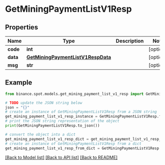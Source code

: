 # GetMiningPaymentListV1Resp


## Properties

Name | Type | Description | Notes
------------ | ------------- | ------------- | -------------
**code** | **int** |  | [optional] 
**data** | [**GetMiningPaymentListV1RespData**](GetMiningPaymentListV1RespData.md) |  | [optional] 
**msg** | **str** |  | [optional] 

## Example

```python
from binance.spot.models.get_mining_payment_list_v1_resp import GetMiningPaymentListV1Resp

# TODO update the JSON string below
json = "{}"
# create an instance of GetMiningPaymentListV1Resp from a JSON string
get_mining_payment_list_v1_resp_instance = GetMiningPaymentListV1Resp.from_json(json)
# print the JSON string representation of the object
print(GetMiningPaymentListV1Resp.to_json())

# convert the object into a dict
get_mining_payment_list_v1_resp_dict = get_mining_payment_list_v1_resp_instance.to_dict()
# create an instance of GetMiningPaymentListV1Resp from a dict
get_mining_payment_list_v1_resp_from_dict = GetMiningPaymentListV1Resp.from_dict(get_mining_payment_list_v1_resp_dict)
```
[[Back to Model list]](../README.md#documentation-for-models) [[Back to API list]](../README.md#documentation-for-api-endpoints) [[Back to README]](../README.md)


